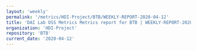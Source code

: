 ```yaml
---
layout: 'weekly'
permalink: '/metrics/HDI-Project/BTB/WEEKLY-REPORT-2020-04-12'
title: 'DAI Lab OSS Metrics Metrics report for BTB | WEEKLY-REPORT-2020-04-12'
organization: 'HDI-Project'
repository: 'BTB'
current_date: '2020-04-12'
---
```

